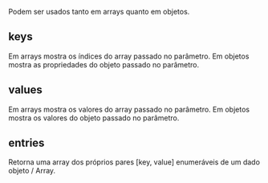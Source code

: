 Podem ser usados tanto em arrays quanto em objetos.

## keys

Em arrays mostra os índices do array passado no parâmetro.
Em objetos mostra as propriedades do objeto passado no parâmetro.

## values

Em arrays mostra os valores do array passado no parâmetro.
Em objetos mostra os valores do objeto passado no parâmetro.

## entries

Retorna uma array dos próprios pares [key, value] enumeráveis de um dado objeto / Array.
